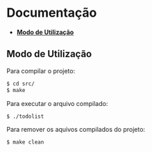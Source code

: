 # Documentação

- **[Modo de Utilização](#modo-de-utilização)**


## Modo de Utilização

Para compilar o projeto:
```sh
$ cd src/
$ make
```
Para executar o arquivo compilado:
```sh
$ ./todolist
```

Para remover os aquivos compilados do projeto:
```sh
$ make clean
```
